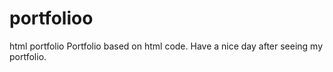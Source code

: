 # portfolioo
html portfolio Portfolio based on html code. Have a nice day after seeing my portfolio.
